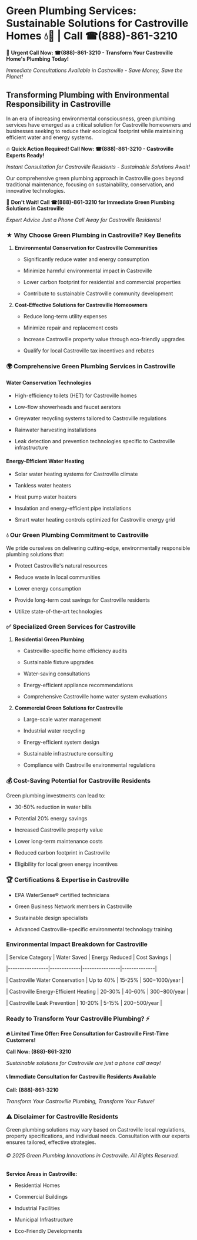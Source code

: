 # Green Plumbing Services: Sustainable Solutions for Castroville Homes 💧🌿 | Call ☎(888)-861-3210

🚨 **Urgent Call Now: ☎(888)-861-3210 - Transform Your Castroville Home's Plumbing Today!**
*Immediate Consultations Available in Castroville - Save Money, Save the Planet!*

## Transforming Plumbing with Environmental Responsibility in Castroville

In an era of increasing environmental consciousness, green plumbing services have emerged as a critical solution for Castroville homeowners and businesses seeking to reduce their ecological footprint while maintaining efficient water and energy systems. 

🔥 **Quick Action Required! Call Now: ☎(888)-861-3210 - Castroville Experts Ready!**
*Instant Consultation for Castroville Residents - Sustainable Solutions Await!*

Our comprehensive green plumbing approach in Castroville goes beyond traditional maintenance, focusing on sustainability, conservation, and innovative technologies.

🚨 **Don't Wait! Call ☎(888)-861-3210 for Immediate Green Plumbing Solutions in Castroville**
*Expert Advice Just a Phone Call Away for Castroville Residents!*

### ★ Why Choose Green Plumbing in Castroville? Key Benefits

1. **Environmental Conservation for Castroville Communities** 
   - Significantly reduce water and energy consumption
   - Minimize harmful environmental impact in Castroville
   - Lower carbon footprint for residential and commercial properties
   - Contribute to sustainable Castroville community development

2. **Cost-Effective Solutions for Castroville Homeowners** 
   - Reduce long-term utility expenses
   - Minimize repair and replacement costs
   - Increase Castroville property value through eco-friendly upgrades
   - Qualify for local Castroville tax incentives and rebates

### 🌍 Comprehensive Green Plumbing Services in Castroville

#### Water Conservation Technologies
- High-efficiency toilets (HET) for Castroville homes
- Low-flow showerheads and faucet aerators
- Greywater recycling systems tailored to Castroville regulations
- Rainwater harvesting installations
- Leak detection and prevention technologies specific to Castroville infrastructure

#### Energy-Efficient Water Heating
- Solar water heating systems for Castroville climate
- Tankless water heaters
- Heat pump water heaters
- Insulation and energy-efficient pipe installations
- Smart water heating controls optimized for Castroville energy grid

### 💧 Our Green Plumbing Commitment to Castroville

We pride ourselves on delivering cutting-edge, environmentally responsible plumbing solutions that:
- Protect Castroville's natural resources
- Reduce waste in local communities
- Lower energy consumption
- Provide long-term cost savings for Castroville residents
- Utilize state-of-the-art technologies

### ✅ Specialized Green Services for Castroville

1. **Residential Green Plumbing**
   - Castroville-specific home efficiency audits
   - Sustainable fixture upgrades
   - Water-saving consultations
   - Energy-efficient appliance recommendations
   - Comprehensive Castroville home water system evaluations

2. **Commercial Green Solutions for Castroville**
   - Large-scale water management
   - Industrial water recycling
   - Energy-efficient system design
   - Sustainable infrastructure consulting
   - Compliance with Castroville environmental regulations

### 💰 Cost-Saving Potential for Castroville Residents

Green plumbing investments can lead to:
- 30-50% reduction in water bills
- Potential 20% energy savings
- Increased Castroville property value
- Lower long-term maintenance costs
- Reduced carbon footprint in Castroville
- Eligibility for local green energy incentives

### 🏆 Certifications & Expertise in Castroville

- EPA WaterSense® certified technicians
- Green Business Network members in Castroville
- Sustainable design specialists
- Advanced Castroville-specific environmental technology training

### Environmental Impact Breakdown for Castroville

| Service Category | Water Saved | Energy Reduced | Cost Savings |
|-----------------|-------------|----------------|--------------|
| Castroville Water Conservation | Up to 40% | 15-25% | $500-$1000/year |
| Castroville Energy-Efficient Heating | 20-30% | 40-60% | $300-$800/year |
| Castroville Leak Prevention | 10-20% | 5-15% | $200-$500/year |

### Ready to Transform Your Castroville Plumbing? ⚡

**🔥 Limited Time Offer: Free Consultation for Castroville First-Time Customers!**

**Call Now: (888)-861-3210**
*Sustainable solutions for Castroville are just a phone call away!*

#### 📞 Immediate Consultation for Castroville Residents Available

**Call: (888)-861-3210**
*Transform Your Castroville Plumbing, Transform Your Future!*

### ⚠️ Disclaimer for Castroville Residents

Green plumbing solutions may vary based on Castroville local regulations, property specifications, and individual needs. Consultation with our experts ensures tailored, effective strategies.

###### © 2025 Green Plumbing Innovations in Castroville. All Rights Reserved.

**Service Areas in Castroville:** 
- Residential Homes
- Commercial Buildings
- Industrial Facilities
- Municipal Infrastructure
- Eco-Friendly Developments